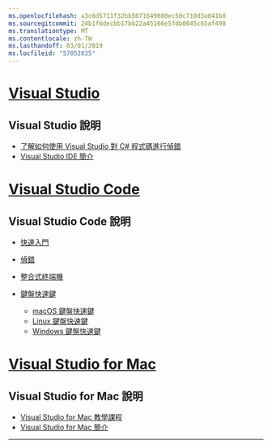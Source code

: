 ```yaml
---
ms.openlocfilehash: a3c6d5711f32bb5071649080ec50c710d3a041b8
ms.sourcegitcommit: 24b1f6decbb17bb22a45166e5fdb0845c65af498
ms.translationtype: MT
ms.contentlocale: zh-TW
ms.lasthandoff: 03/01/2019
ms.locfileid: "57052035"
---
```


<!-- VS -------------------------->
# <a name="visual-studiotabvisual-studio"></a>[Visual Studio](#tab/visual-studio)

## <a name="visual-studio-help"></a>Visual Studio 說明

* [了解如何使用 Visual Studio 對 C# 程式碼進行偵錯](https://docs.microsoft.com/en-us/visualstudio/debugger/getting-started-with-the-debugger?view=vs-2017)
* [Visual Studio IDE 簡介](https://docs.microsoft.com/en-us/visualstudio/ide/visual-studio-ide?view=vs-2017)

<!-- Code -------------------------->
# <a name="visual-studio-codetabvisual-studio-code"></a>[Visual Studio Code](#tab/visual-studio-code)

## <a name="visual-studio-code-help"></a>Visual Studio Code 說明

* [快速入門](https://code.visualstudio.com/docs)
* [偵錯](https://code.visualstudio.com/docs/editor/debugging)
* [整合式終端機](https://code.visualstudio.com/docs/editor/integrated-terminal)
* [鍵盤快速鍵](https://code.visualstudio.com/docs/getstarted/keybindings#_keyboard-shortcuts-reference)

  * [macOS 鍵盤快速鍵](https://code.visualstudio.com/shortcuts/keyboard-shortcuts-macos.pdf)
  * [Linux 鍵盤快速鍵](https://code.visualstudio.com/shortcuts/keyboard-shortcuts-linux.pdf)
  * [Windows 鍵盤快速鍵](https://code.visualstudio.com/shortcuts/keyboard-shortcuts-windows.pdf)

<!-- Mac -------------------------->
# <a name="visual-studio-for-mactabvisual-studio-mac"></a>[Visual Studio for Mac](#tab/visual-studio-mac)

## <a name="visual-studio-for-mac-help"></a>Visual Studio for Mac 說明

* [Visual Studio for Mac 教學課程](https://docs.microsoft.com/en-us/visualstudio/mac/ide-tour)
* [Visual Studio for Mac 簡介](https://docs.microsoft.com/en-us/visualstudio/mac/)

---  
<!-- End of VS tabs -->